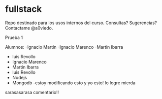 ﻿fullstack
=========

Repo destinado para los usos internos del curso. Consultas? Sugerencias? Contactame @a0viedo.



Prueba 1

Alumnos:
-Ignacio Martin
-Ignacio Marenco
-Martin Ibarra
- luis Revollo
- Ignacio Marenco
- Martin Ibarra
- luis Revollo
- Nodejs
- Mongodb
-estoy modificando esto
y yo esto!
lo logre mierda 

sarasasarasa
comentario!!